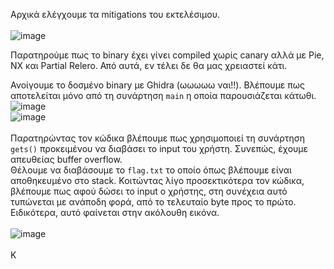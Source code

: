 Αρχικά ελέγχουμε τα mitigations του εκτελέσιμου.\
\
![image](https://github.com/Babafaba/NTUA_H4CK_crypto_challs/assets/56980206/996f27da-9b12-4f7e-8e0f-3c3f408334ca)

Παρατηρούμε πως το binary έχει γίνει compiled χωρίς canary αλλά με Pie, NX και Partial Relero. Από αυτά, εν τέλει δε θα μας χρειαστεί κάτι.

Ανοίγουμε το δοσμένο binary με Ghidra (ωωωωω ναι!!). Βλέπουμε πως αποτελείται μόνο από τη συνάρτηση `main` η οποία παρουσιάζεται κάτωθι.\
![image](https://github.com/Babafaba/NTUA_H4CK_crypto_challs/assets/56980206/d0f4ce73-dbc0-422f-b9c1-f58cacdb9d2f)
\
![image](https://github.com/Babafaba/NTUA_H4CK_crypto_challs/assets/56980206/dbad24e9-df1f-487d-8025-d1b5dc95ca35)\
\
Παρατηρώντας τον κώδικα βλέπουμε πως χρησιμοποιεί τη συνάρτηση `gets()` προκειμένου να διαβάσει το input του χρήστη. Συνεπώς, έχουμε απευθείας buffer overflow.\
Θέλουμε να διαβάσουμε το `flag.txt` το οποίο όπως βλέπουμε είναι αποθηκευμένο στο stack. Κοιτώντας λίγο προσεκτικότερα τον κώδικα, βλέπουμε πως αφού δώσει το input ο χρήστης, στη συνέχεια αυτό τυπώνεται με ανάποδη φορά, από το τελευταίο byte προς το πρώτο. Ειδικότερα, αυτό φαίνεται στην ακόλουθη εικόνα.\
\
![image](https://github.com/Babafaba/NTUA_H4CK_crypto_challs/assets/56980206/944738c4-c0a1-4d5f-9055-80c9ee3608e1)\
\
Κ
